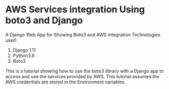 # AWS Services integration Using boto3 and Django
A Django Web App for Showing Boto3 and AWS integration
Technologies used:
  1. Django 1.11
  2. Python3.6
  3. Boto3
  
  
This is a tutorial showing how to use the boto3 library with a Django app to access and use the services provided by AWS.
This tutorial assumes the AWS credentials are stored in the Environment variables.
